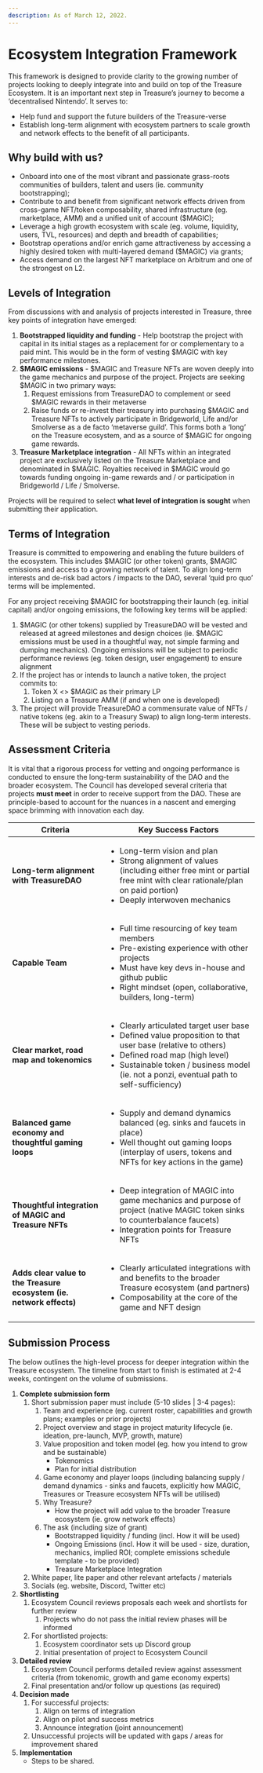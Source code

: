 ```yaml
---
description: As of March 12, 2022.
---
```


# Ecosystem Integration Framework

This framework is designed to provide clarity to the growing number of projects looking to deeply integrate into and build on top of the Treasure Ecosystem. It is an important next step in Treasure’s journey to become a ‘decentralised Nintendo’. It serves to:

* Help fund and support the future builders of the Treasure-verse
* Establish long-term alignment with ecosystem partners to scale growth and network effects to the benefit of all participants.

## Why build with us?

* Onboard into one of the most vibrant and passionate grass-roots communities of builders, talent and users (ie. community bootstrapping);
* Contribute to and benefit from significant network effects driven from cross-game NFT/token composability, shared infrastructure (eg. marketplace, AMM) and a unified unit of account ($MAGIC);
* Leverage a high growth ecosystem with scale (eg. volume, liquidity, users, TVL, resources) and depth and breadth of capabilities;
* Bootstrap operations and/or enrich game attractiveness by accessing a highly desired token with multi-layered demand ($MAGIC) via grants;&#x20;
* Access demand on the largest NFT marketplace on Arbitrum and one of the strongest on L2.

## **Levels of Integration**

From discussions with and analysis of projects interested in Treasure, three key points of integration have emerged:

1. **Bootstrapped liquidity and funding** - Help bootstrap the project with capital in its initial stages as a replacement for or complementary to a paid mint. This would be in the form of vesting $MAGIC with key performance milestones.&#x20;
2. **$MAGIC emissions** - $MAGIC and Treasure NFTs are woven deeply into the game mechanics and purpose of the project. Projects are seeking $MAGIC in two primary ways:
   1. Request emissions from TreasureDAO to complement or seed $MAGIC rewards in their metaverse
   2. Raise funds or re-invest their treasury into purchasing $MAGIC and Treasure NFTs to actively participate in Bridgeworld, Life and/or Smolverse as a de facto ‘metaverse guild’. This forms both a ‘long’ on the Treasure ecosystem, and as a source of $MAGIC for ongoing game rewards.
3. **Treasure Marketplace integration** - All NFTs within an integrated project are exclusively listed on the Treasure Marketplace and denominated in $MAGIC. Royalties received in $MAGIC would go towards funding ongoing in-game rewards and / or participation in Bridgeworld / Life / Smolverse.

Projects will be required to select **what level of integration is sought** when submitting their application.

## Terms of Integration

Treasure is committed to empowering and enabling the future builders of the ecosystem. This includes $MAGIC (or other token) grants, $MAGIC emissions and access to a growing network of talent. To align long-term interests and de-risk bad actors / impacts to the DAO, several ‘quid pro quo’ terms will be implemented.

For any project receiving $MAGIC for bootstrapping their launch (eg. initial capital) and/or ongoing emissions, the following key terms will be applied:&#x20;

1. $MAGIC (or other tokens) supplied by TreasureDAO will be vested and released at agreed milestones and design choices (ie. $MAGIC emissions must be used in a thoughtful way, not simple farming and dumping mechanics). Ongoing emissions will be subject to periodic performance reviews (eg. token design, user engagement) to ensure alignment&#x20;
2. If the project has or intends to launch a native token, the project commits to:&#x20;
   1. Token X <> $MAGIC as their primary LP
   2. Listing on a Treasure AMM (if and when one is developed)
3. The project will provide TreasureDAO a commensurate value of NFTs / native tokens (eg. akin to a Treasury Swap) to align long-term interests. These will be subject to vesting periods.

## Assessment Criteria

It is vital that a rigorous process for vetting and ongoing performance is conducted to ensure the long-term sustainability of the DAO and the broader ecosystem. The Council has developed several criteria that projects **must meet** in order to receive support from the DAO. These are principle-based to account for the nuances in a nascent and emerging space brimming with innovation each day.

| Criteria                                                             | Key Success Factors                                                                                                                                                                                                                                                   |
| -------------------------------------------------------------------- | --------------------------------------------------------------------------------------------------------------------------------------------------------------------------------------------------------------------------------------------------------------------- |
| **Long-term alignment with TreasureDAO**                             | <ul><li>Long-term vision and plan</li><li>Strong alignment of values (including either free mint or partial free mint with clear rationale/plan on paid portion)</li><li>Deeply interwoven mechanics</li></ul>                                                        |
| **Capable Team**                                                     | <ul><li>Full time resourcing of key team members</li><li>Pre-existing experience with other projects </li><li>Must have key devs in-house and github public </li><li>Right mindset (open, collaborative, builders, long-term)</li></ul>                               |
| **Clear market, road map and tokenomics**                            | <ul><li>Clearly articulated target user base</li><li>Defined value proposition to that user base (relative to others)</li><li>Defined road map (high level)</li><li>Sustainable token / business model (ie. not a ponzi, eventual path to self-sufficiency)</li></ul> |
| **Balanced game economy and thoughtful gaming loops**                | <ul><li>Supply and demand dynamics balanced (eg. sinks and faucets in place)</li><li>Well thought out gaming loops (interplay of users, tokens and NFTs for key actions in the game) </li></ul>                                                                       |
| **Thoughtful integration of MAGIC and Treasure NFTs**                | <ul><li>Deep integration of MAGIC into game mechanics and purpose of project (native MAGIC token sinks to counterbalance faucets) </li><li>Integration points for Treasure NFTs</li></ul>                                                                             |
| **Adds clear value to the Treasure ecosystem (ie. network effects)** | <ul><li>Clearly articulated integrations with and benefits to the broader Treasure ecosystem (and partners)</li><li>Composability at the core of the game and NFT design</li></ul>                                                                                    |

## Submission Process

The below outlines the high-level process for deeper integration within the Treasure ecosystem. The timeline from start to finish is estimated at 2-4 weeks, contingent on the volume of submissions.

1. **Complete submission form**
   1. Short submission paper must include (5-10 slides | 3-4 pages):
      1. Team and experience (eg. current roster, capabilities and growth plans; examples or prior projects)
      2. Project overview and stage in project maturity lifecycle (ie. ideation, pre-launch, MVP, growth, mature)
      3. Value proposition and token model (eg. how you intend to grow and be sustainable)
         * Tokenomics
         * Plan for initial distribution
      4. Game economy and player loops (including balancing supply / demand dynamics - sinks and faucets, explicitly how MAGIC, Treasures or Treasure ecosystem NFTs will be utilised)
      5. Why Treasure?&#x20;
         * How the project will add value to the broader Treasure ecosystem (ie. grow network effects)
      6. The ask (including size of grant)
         * Bootstrapped liquidity / funding (incl. How it will be used)
         * Ongoing Emissions (incl. How it will be used - size, duration, mechanics, implied ROI; complete emissions schedule template - to be provided)&#x20;
         * Treasure Marketplace Integration
   2. White paper, lite paper and other relevant artefacts / materials
   3. Socials (eg. website, Discord, Twitter etc)
2. **Shortlisting**&#x20;
   1. Ecosystem Council reviews proposals each week and shortlists for further review
      1. Projects who do not pass the initial review phases will be informed
   2. For shortlisted projects:&#x20;
      1. Ecosystem coordinator sets up Discord group
      2. Initial presentation of project to Ecosystem Council
3. **Detailed review**
   1. Ecosystem Council performs detailed review against assessment criteria (from tokenomic, growth and game economy experts)
   2. Final presentation and/or follow up questions (as required)
4. **Decision made**
   1. For successful projects:&#x20;
      1. Align on terms of integration&#x20;
      2. Align on pilot and success metrics&#x20;
      3. Announce integration (joint announcement)
   2. Unsuccessful projects will be updated with gaps / areas for improvement shared
5. **Implementation**&#x20;
   * Steps to be shared.
